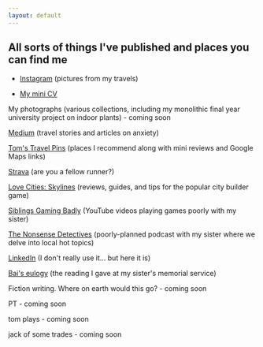 ```yaml
---
layout: default
---
```


## All sorts of things I've published and places you can find me

- [Instagram](https://www.instagram.com/tomwbond/) (pictures from my travels)

- [My mini CV](https://tombond.uk/)

My photographs (various collections, including my monolithic final year university project on indoor plants) - coming soon

[Medium](https://medium.com/@tomwbond) (travel stories and articles on anxiety)

[Tom's Travel Pins](https://tomwbond.github.io/pins/) (places I recommend along with mini reviews and Google Maps links)

[Strava](https://www.strava.com/athletes/8772755) (are you a fellow runner?)

[Love Cities: Skylines](https://www.lovecitiesskylines.com/) (reviews, guides, and tips for the popular city builder game)

[Siblings Gaming Badly](https://www.youtube.com/@SiblingsGamingBadly) (YouTube videos playing games poorly with my sister)

[The Nonsense Detectives](https://podcasters.spotify.com/pod/show/nonsensedetectives/episodes/Local-issues-under-the-microscope-e2hu6oo) (poorly-planned podcast with my sister where we delve into local hot topics)

[LinkedIn](https://www.linkedin.com/in/tomwbond/) (I don't really use it... but here it is)

[Bai's eulogy](https://tomwbond.github.io/bai/) (the reading I gave at my sister's memorial service)

Fiction writing. Where on earth would this go? - coming soon

PT - coming soon

tom plays - coming soon

jack of some trades - coming soon

